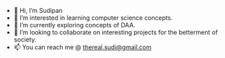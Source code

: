 - 👋 Hi, I’m Sudipan
- 👀 I’m interested in learning computer science concepts.
- 🌱 I’m currently exploring concepts of DAA.
- 💞️ I’m looking to collaborate on interesting projects for the betterment of society.
- 📫 You can reach me @ thereal.sudi@gmail.com

<!---
sudipanpodder/sudipanpodder is a ✨ special ✨ repository because its `README.md` (this file) appears on your GitHub profile.
You can click the Preview link to take a look at your changes.
--->
